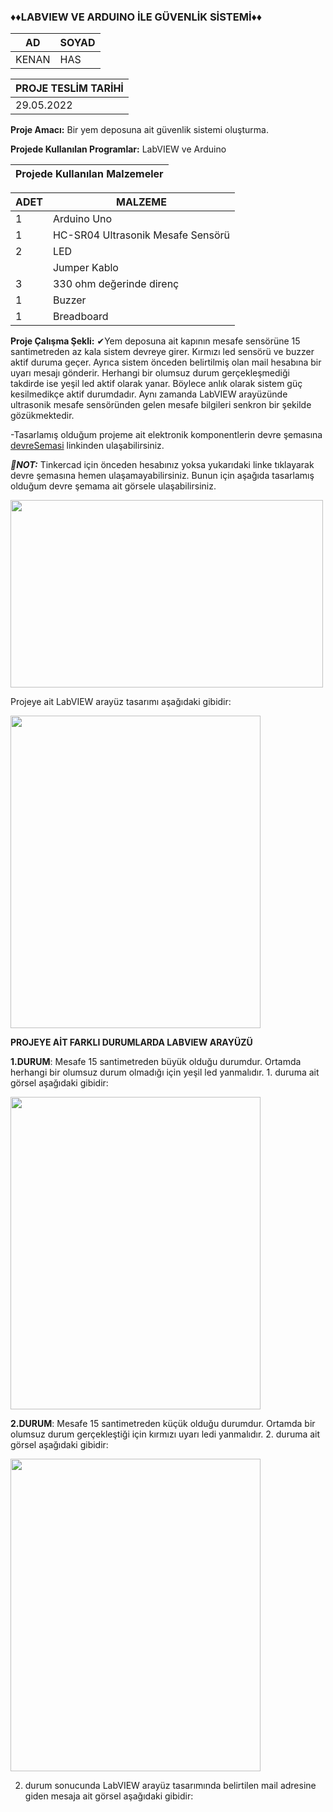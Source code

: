 ### ♦♦LABVIEW VE ARDUINO İLE GÜVENLİK SİSTEMİ♦♦
|AD|SOYAD|      
|--|--|       
|KENAN|HAS|

|PROJE TESLİM TARİHİ|
|--|
|29.05.2022|

**Proje Amacı:** Bir yem deposuna ait güvenlik sistemi oluşturma.

**Projede Kullanılan Programlar:** LabVIEW ve Arduino

|**Projede Kullanılan Malzemeler**|
|--|

|ADET|MALZEME|
|--|--|
|1|Arduino Uno|
|1|HC-SR04 Ultrasonik Mesafe Sensörü|
|2|LED|
||Jumper Kablo|
|3|330 ohm değerinde direnç|
|1|Buzzer|
|1|Breadboard|


**Proje Çalışma Şekli:** ✔Yem deposuna ait kapının mesafe sensörüne 15 santimetreden az kala sistem devreye girer. 
Kırmızı led sensörü ve buzzer aktif duruma geçer. Ayrıca sistem önceden belirtilmiş olan mail hesabına bir uyarı mesajı gönderir. Herhangi bir olumsuz durum gerçekleşmediği takdirde ise yeşil led aktif olarak yanar.  Böylece anlık olarak sistem güç kesilmedikçe aktif durumdadır. Aynı zamanda LabVIEW arayüzünde ultrasonik mesafe sensöründen gelen mesafe bilgileri senkron bir şekilde gözükmektedir.

-Tasarlamış olduğum projeme ait elektronik komponentlerin devre şemasına [devreSemasi](https://www.tinkercad.com/things/68N7dYEIkeI-olcmeenstrumantassyonproje/editel) linkinden ulaşabilirsiniz.

_**📌NOT:**_ Tinkercad için önceden hesabınız yoksa yukarıdaki linke tıklayarak devre şemasına hemen ulaşamayabilirsiniz. Bunun için aşağıda tasarlamış olduğum devre şemama ait görsele ulaşabilirsiniz.

<img src= "https://user-images.githubusercontent.com/98099024/170889192-494766ad-0ab7-48f1-ac65-2eb683b15240.PNG" width="500" height="300">


Projeye ait LabVIEW arayüz tasarımı aşağıdaki gibidir:

<img src="https://user-images.githubusercontent.com/98099024/170889604-82960830-81f0-4192-b7d1-4bac89c6079d.PNG" width="400" height="500">

**PROJEYE AİT FARKLI DURUMLARDA LABVIEW ARAYÜZÜ**

**1.DURUM**: Mesafe 15 santimetreden büyük olduğu durumdur. Ortamda herhangi bir olumsuz durum olmadığı için yeşil led yanmalıdır. 1. duruma ait görsel aşağıdaki gibidir: 

<img src="https://user-images.githubusercontent.com/98099024/170890761-8a80e6ef-247b-4531-b778-e5300c35b989.PNG" width="400" height="500" >

**2.DURUM**: Mesafe 15 santimetreden küçük olduğu durumdur. Ortamda bir olumsuz durum gerçekleştiği için kırmızı uyarı ledi yanmalıdır. 2. duruma ait görsel aşağıdaki gibidir:

<img src="https://user-images.githubusercontent.com/98099024/170891043-8e1620c9-4365-42d9-9ef1-717a3ed5f80e.PNG" width="400" height="500" >

2. durum sonucunda LabVIEW arayüz tasarımında belirtilen mail adresine giden mesaja ait görsel aşağıdaki gibidir:


